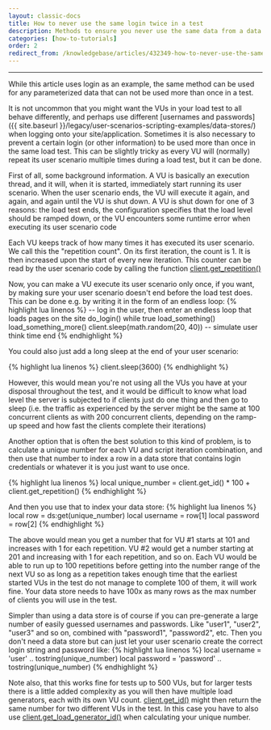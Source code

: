 ```yaml
---
layout: classic-docs
title: How to never use the same login twice in a test
description: Methods to ensure you never use the same data from a data store more than once in a test
categories: [how-to-tutorials]
order: 2
redirect_from: /knowledgebase/articles/432349-how-to-never-use-the-same-user-login-twice-in-a-te
---
```


***

While this article uses login as an example, the same method can be used for any parameterized data that can not be used more than once in a test.

It is not uncommon that you might want the VUs in your load test to all behave differently, and perhaps use different [usernames and passwords]({{ site.baseurl }}/legacy/user-scenarios-scripting-examples/data-stores/) when logging onto your site/application. Sometimes it is also necessary to prevent a certain login (or other information) to be used more than once in the same load test. This can be slightly tricky as every VU will (normally) repeat its user scenario multiple times during a load test, but it can be done.

First of all, some background information. A VU is basically an execution thread, and it will, when it is started, immediately start running its user scenario. When the user scenario ends, the VU will execute it again, and again, and again until the VU is shut down. A VU is shut down for one of 3 reasons: the load test ends, the configuration specifies that the load level should be ramped down, or the VU encounters some runtime error when executing its user scenario code

Each VU keeps track of how many times it has executed its user scenario. We call this the "repetition count". On its first iteration, the count is 1. It is then increased upon the start of every new iteration. This counter can be read by the user scenario code by calling the function [client.get_repetition()](https://loadimpact.com/load-script-api#client-get_repetition)

Now, you can make a VU execute its user scenario only once, if you want, by making sure your user scenario doesn't end before the load test does. This can be done e.g. by writing it in the form of an endless loop:
{% highlight lua linenos %}
-- log in the user, then enter an endless loop that loads pages on the site
do_login()
while true
  load_something()
  load_something_more()
  client.sleep(math.random(20, 40))   -- simulate user think time
end
{% endhighlight %}

You could also just add a long sleep at the end of your user scenario:

{% highlight lua linenos %}
client.sleep(3600)
{% endhighlight %}

However, this would mean you're not using all the VUs you have at your disposal throughout the test, and it would be difficult to know what load level the server is subjected to if clients just do one thing and then go to sleep (i.e. the traffic as experienced by the server might be the same at 100 concurrent clients as with 200 concurrent clients, depending on the ramp-up speed and how fast the clients complete their iterations)

Another option that is often the best solution to this kind of problem, is to calculate a unique number for each VU and script iteration combination, and then use that number to index a row in a data store that contains login credentials or whatever it is you just want to use once.

{% highlight lua linenos %}
local unique_number = client.get_id() * 100 + client.get_repetition()
{% endhighlight %}

And then you use that to index your data store:
{% highlight lua linenos %}
local row = ds:get(unique_number)
local username = row[1]
local password = row[2]
{% endhighlight %}

The above would mean you get a number that for VU #1 starts at 101 and increases with 1 for each repetition. VU #2 would get a number starting at 201 and increasing with 1 for each repetition, and so on. Each VU would be able to run up to 100 repetitions before getting into the number range of the next VU so as long as a repetition takes enough time that the earliest started VUs in the test do not manage to complete 100 of them, it will work fine. Your data store needs to have 100x as many rows as the max number of clients you will use in the test.

Simpler than using a data store is of course if you can pre-generate a large number of easily guessed usernames and passwords. Like "user1", "user2", "user3" and so on, combined with "password1", "password2", etc. Then you don't need a data store but can just let your user scenario create the correct login string and password like:
{% highlight lua linenos %}
local username = 'user' .. tostring(unique_number)
local password = 'password' .. tostring(unique_number)
{% endhighlight %}

Note also, that this works fine for tests up to 500 VUs, but for larger tests there is a little added complexity as you will then have multiple load generators, each with its own VU count. [client.get_id()](https://loadimpact.com/load-script-api#client-get_id) might then return the same number for two different VUs in the test. In this case you have to also use [client.get_load_generator_id()](https://loadimpact.com/load-script-api#client-get_load_generator_id)  when calculating your unique number.
